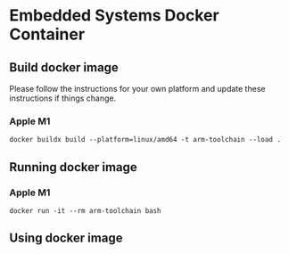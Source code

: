 # Embedded Systems Docker Container

## Build docker image

Please follow the instructions for your own platform and update these instructions if things change.


### Apple M1

`docker buildx build --platform=linux/amd64 -t arm-toolchain --load .`

## Running docker image
### Apple M1
`docker run -it --rm arm-toolchain bash`

## Using docker image